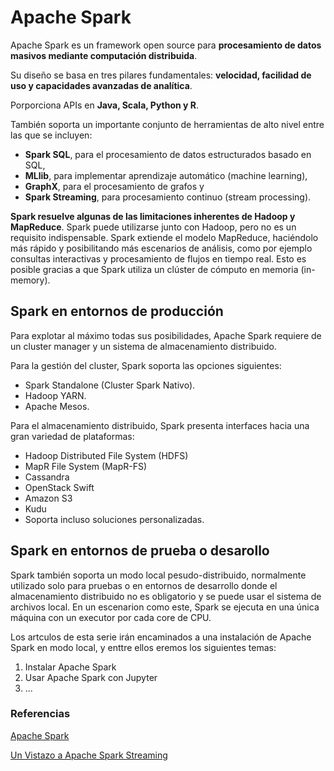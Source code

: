 # Apache Spark

Apache Spark es un framework open source para **procesamiento de datos masivos mediante computación distribuida**.

Su diseño se basa en tres pilares fundamentales: **velocidad, facilidad de uso y capacidades avanzadas de analítica**.

Porporciona APIs en **Java, Scala, Python y R**.

También soporta un importante conjunto de herramientas de alto nivel entre las que se incluyen:
- **Spark SQL**, para el procesamiento de datos estructurados basado en SQL,
- **MLlib**, para implementar aprendizaje automático (machine learning), 
- **GraphX**, para el procesamiento de grafos y
- **Spark Streaming**, para procesamiento continuo (stream processing).

**Spark resuelve algunas de las limitaciones inherentes de Hadoop y MapReduce**. Spark puede utilizarse junto con Hadoop, pero no es un requisito indispensable. Spark extiende el modelo MapReduce, haciéndolo más rápido y posibilitando más escenarios de análisis, como por ejemplo consultas interactivas y procesamiento de flujos en tiempo real. Esto es posible gracias a que Spark utiliza un clúster de cómputo en memoria (in-memory).

## Spark en entornos de producción

Para explotar al máximo todas sus posibilidades, Apache Spark requiere de un cluster manager y un sistema de almacenamiento distribuido.

Para la gestión del cluster, Spark soporta las opciones siguientes:
- Spark Standalone (Cluster Spark Nativo).
- Hadoop YARN.
- Apache Mesos.

Para el almacenamiento distribuido, Spark presenta interfaces hacia una gran variedad de plataformas:
- Hadoop Distributed File System (HDFS)
- MapR File System (MapR-FS)
- Cassandra
- OpenStack Swift
- Amazon S3
- Kudu
- Soporta incluso soluciones personalizadas.

## Spark en entornos de prueba o desarollo

Spark también soporta un modo local pesudo-distribuido, normalmente utilizado solo para pruebas o en entornos de desarrollo donde el almacenamiento distribuido no es obligatorio y se puede usar el sistema de archivos local. En un escenarion como este, Spark se ejecuta en una única máquina con un executor por cada core de CPU.

Los artculos de esta serie irán encaminados a una instalación de Apache Spark en modo local, y enttre ellos eremos los siguientes temas:

1. Instalar Apache Spark
2. Usar Apache Spark con Jupyter
3. ...

### Referencias

[Apache Spark](https://es.wikipedia.org/wiki/Apache_Spark)

[Un Vistazo a Apache Spark Streaming](https://sg.com.mx/revista/50/un-vistazo-apache-spark-streaming)
